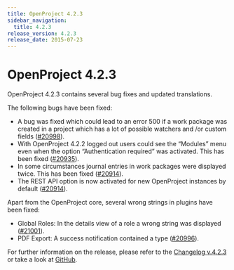 ```yaml
---
title: OpenProject 4.2.3
sidebar_navigation:
  title: 4.2.3
release_version: 4.2.3
release_date: 2015-07-23
---
```



# OpenProject 4.2.3

OpenProject 4.2.3 contains several bug fixes and updated translations.

The following bugs have been fixed:

  - A bug was fixed which could lead to an error 500 if a work package
    was created in a project which has a lot of possible watchers and
    /or custom fields
    ([#20998](https://community.openproject.org/work_packages/20998)).
  - With OpenProject 4.2.2 logged out users could see the “Modules” menu
    even when the option “Authentication required” was activated. This
    has been fixed
    ([#20935](https://community.openproject.org/work_packages/20935)).
  - In some circumstances journal entries in work packages were
    displayed twice. This has been fixed
    ([#20914](https://community.openproject.org/work_packages/20914)).
  - The REST API option is now activated for new OpenProject instances
    by default
    ([#20914](https://community.openproject.org/work_packages/20914)).

Apart from the OpenProject core, several wrong strings in plugins have
been fixed:

  - Global Roles: In the details view of a role a wrong string was
    displayed
    ([#21001](https://community.openproject.org/work_packages/21001)).
  - PDF Export: A success notification contained a type
    ([#20996](https://community.openproject.org/work_packages/20996)).

For further information on the release, please refer to the
[Changelog v.4.2.3](https://community.openproject.org/versions/748)
or take a look at
[GitHub](https://github.com/opf/openproject/tree/v4.2.3).
